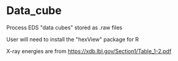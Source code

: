 # Data_cube
Process EDS "data cubes" stored as .raw files

User will need to install the "hexView" package for R

X-ray energies are from https://xdb.lbl.gov/Section1/Table_1-2.pdf
